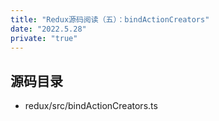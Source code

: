 ```yaml
---
title: "Redux源码阅读（五）：bindActionCreators"
date: "2022.5.28"
private: "true"
---
```


## 源码目录

- redux/src/bindActionCreators.ts
